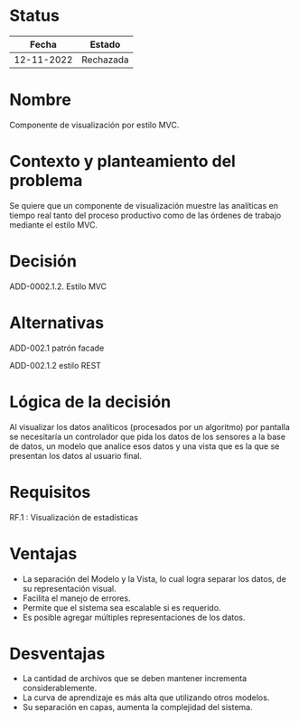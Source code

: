 # Status

| Fecha     | Estado    |
| --------- | --------- |
| 12-11-2022 | Rechazada |

# Nombre

Componente de visualización por estilo MVC.

# Contexto y planteamiento del problema

Se quiere que un componente de visualización muestre las analíticas en tiempo real tanto del proceso productivo como de las órdenes de trabajo mediante el estilo MVC.

# Decisión

ADD-0002.1.2. Estilo MVC

# Alternativas

ADD-002.1 patrón facade

ADD-002.1.2 estilo REST

# Lógica de la decisión

Al visualizar los datos analíticos (procesados por un algoritmo) por pantalla se necesitaría un controlador que pida los datos de los sensores a la base de datos, un modelo que analice esos datos y una vista que es la que se presentan los datos al usuario final.

# Requisitos

RF.1 : Visualización de estadísticas

# Ventajas

- La separación del Modelo y la Vista, lo cual logra separar los datos, de su representación visual.
- Facilita el manejo de errores.
- Permite que el sistema sea escalable si es requerido.
- Es posible agregar múltiples representaciones de los datos.

# Desventajas

- La cantidad de archivos que se deben mantener incrementa considerablemente.
- La curva de aprendizaje es más alta que utilizando otros modelos.
- Su separación en capas, aumenta la complejidad del sistema.
